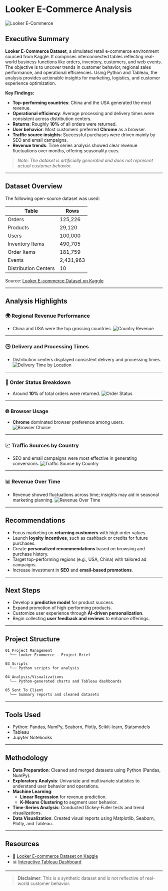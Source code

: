 # Looker E-Commerce Analysis

![Looker E-Commerce](https://github.com/user-attachments/assets/29bc8494-6dc2-4afb-95e8-ce27e82af1f2)

## Executive Summary

**Looker E-Commerce Dataset**, a simulated retail e-commerce environment sourced from Kaggle. It comprises interconnected tables reflecting real-world business functions like orders, inventory, customers, and web events. The objective is to uncover trends in customer behavior, regional sales performance, and operational efficiencies. Using Python and Tableau, the analysis provides actionable insights for marketing, logistics, and customer experience optimization.

**Key Findings:**
- **Top-performing countries**: China and the USA generated the most revenue.
- **Operational efficiency**: Average processing and delivery times were consistent across distribution centers.
- **Returns**: Roughly **10%** of all orders were returned.
- **User behavior**: Most customers preferred **Chrome** as a browser.
- **Traffic source insights**: Successful purchases were driven mainly by SEO and email campaigns.
- **Revenue trends**: Time series analysis showed clear revenue fluctuations over months, offering seasonality cues.

> _Note: The dataset is artificially generated and does not represent actual customer behavior._

---

## Dataset Overview

The following open-source dataset was used:

| Table                | Rows      |
|---------------------|-----------|
| Orders              | 125,226   |
| Products            | 29,120    |
| Users               | 100,000   |
| Inventory Items     | 490,705   |
| Order Items         | 181,759   |
| Events              | 2,431,963 |
| Distribution Centers| 10        |

Source: [Looker E-commerce Dataset on Kaggle](https://www.kaggle.com/datasets/mustafakeser4/looker-ecommerce-bigquery-dataset/data)

---

## Analysis Highlights

### 🌍 Regional Revenue Performance
- China and USA were the top grossing countries.
![Country Revenue](https://github.com/user-attachments/assets/d2254c1b-58a9-49b2-9176-37c5b55bb00f)

---

### 🕒 Delivery and Processing Times
- Distribution centers displayed consistent delivery and processing times.
![Delivery Time by Location](https://github.com/user-attachments/assets/e07bb424-6791-46bf-b906-ccf22b948d3b)

---

### 🔁 Order Status Breakdown
- Around **10%** of total orders were returned.
![Order Status](https://github.com/user-attachments/assets/490ab046-fb42-4041-b83b-049fe2536345)

---

### 🌐 Browser Usage
- **Chrome** dominated browser preference among users.
![Browser Choice](https://github.com/user-attachments/assets/bd41b172-1376-4989-b45e-2e2164030040)

---

### 📈 Traffic Sources by Country
- SEO and email campaigns were most effective in generating conversions.
![Traffic Source by Country](https://github.com/user-attachments/assets/8b46def5-c24a-4fe6-a0a8-df8605fee325)

---

### 📊 Revenue Over Time
- Revenue showed fluctuations across time; insights may aid in seasonal marketing planning.
![Revenue Over Time](https://github.com/user-attachments/assets/f020f1d5-2a66-479b-99a0-9a75b11a9b42)

---

## Recommendations

- Focus marketing on **returning customers** with high order values.
- Launch **loyalty incentives**, such as cashback or credits for future purchases.
- Create **personalized recommendations** based on browsing and purchase history.
- Target top-performing regions (e.g., USA, China) with tailored ad campaigns.
- Increase investment in **SEO** and **email-based promotions**.

---

## Next Steps

- Develop a **predictive model** for product success.
- Expand promotion of high-performing products.
- Customize user experience through **AI-driven personalization**.
- Begin collecting **user feedback and reviews** to enhance offerings.

---

## Project Structure

```
01 Project Management
  └── Looker Ecommerce - Project Brief

03 Scripts
  └── Python scripts for analysis

04 Analysis/Visualizations
  └── Python-generated charts and Tableau dashboards

05 Sent To Client
  └── Summary reports and cleaned datasets
```

---

## Tools Used

- Python: Pandas, NumPy, Seaborn, Plotly, Scikit-learn, Statsmodels
- Tableau
- Jupyter Notebooks

---

## Methodology

- **Data Preparation**: Cleaned and merged datasets using Python (Pandas, NumPy).
- **Exploratory Analysis**: Univariate and multivariate statistics to understand user behavior and operations.
- **Machine Learning**:
  - **Linear Regression** for revenue prediction.
  - **K-Means Clustering** to segment user behavior.
- **Time-Series Analysis**: Conducted Dickey-Fuller tests and trend visualizations.
- **Data Visualization**: Created visual reports using Matplotlib, Seaborn, Plotly, and Tableau.
---

## Resources

- 📁 [Looker E-commerce Dataset on Kaggle](https://www.kaggle.com/datasets/mustafakeser4/looker-ecommerce-bigquery-dataset/data)
- 📊 [Interactive Tableau Dashboard](https://public.tableau.com/app/profile/faisal.malekzada/viz/LookerECommerce/LookerECommerce)

---

> **Disclaimer**: This is a synthetic dataset and is not reflective of real-world customer behavior.

